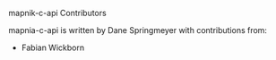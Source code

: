 mapnik-c-api Contributors

mapnia-c-api is written by Dane Springmeyer with contributions from:

* Fabian Wickborn
